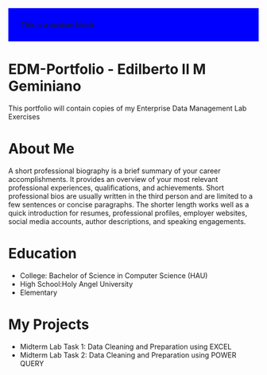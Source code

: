 <div style="background-color: blue; padding: 25px;">
  This is a custom block.
</div>

# EDM-Portfolio - Edilberto II M Geminiano 
This portfolio will contain copies of my Enterprise Data Management Lab Exercises 
# About Me 
A short professional biography is a brief summary of your career accomplishments. It provides an overview of your most relevant professional experiences, qualifications, and achievements. Short professional bios are usually written in the third person and are limited to a few sentences or concise paragraphs. The shorter length works well as a quick introduction for resumes, professional profiles, employer websites, social media accounts, author descriptions, and speaking engagements. 
# Education 
* College: Bachelor of Science in Computer Science (HAU)
* High School:Holy Angel University 
* Elementary 
# My Projects 
 
* Midterm Lab Task 1: Data Cleaning and Preparation using EXCEL
* Midterm Lab Task 2: Data Cleaning and Preparation using POWER QUERY

